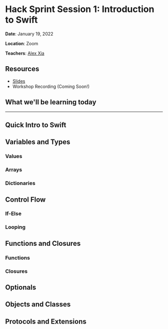 # Hack Sprint Session 1: Introduction to Swift

**Date**: January 19, 2022

**Location**: Zoom

**Teachers**: [Alex Xia](https://github.com/khxia)

## Resources

- [Slides](http://links.uclaacm.com/hacksprint22-s1-slides)
- Workshop Recording (Coming Soon!)

## What we'll be learning today

---


## Quick Intro to Swift

## Variables and Types

### Values

### Arrays

### Dictionaries

## Control Flow

### If-Else

### Looping

## Functions and Closures

### Functions

### Closures

## Optionals

## Objects and Classes

## Protocols and Extensions



